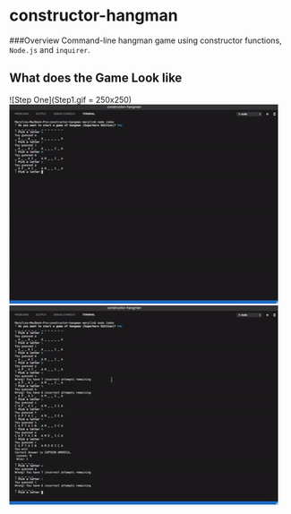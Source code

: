 # constructor-hangman

###Overview
Command-line hangman game using constructor functions, `Node.js` and `inquirer`. 

## What does the Game Look like
![Step One](Step1.gif = 250x250)
![Step Two](Step2.gif)
![Step Three](Step3.gif)